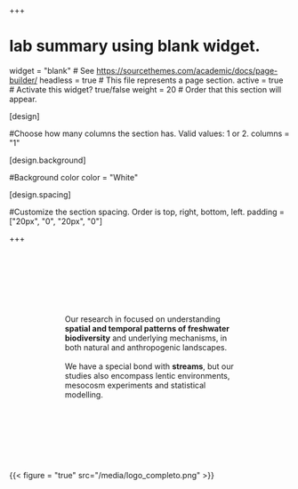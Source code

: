 +++
# lab summary using blank widget.
widget = "blank"  # See https://sourcethemes.com/academic/docs/page-builder/
headless = true  # This file represents a page section.
active = true  # Activate this widget? true/false
weight = 20  # Order that this section will appear.


[design]

#Choose how many columns the section has. Valid values: 1 or 2.
columns = "1"

  
[design.background]

#Background color
color = "White"


[design.spacing]

#Customize the section spacing. Order is top, right, bottom, left.
padding = ["20px", "0", "20px", "0"]



  
+++
<div class="container">
  <div class="row">


<div class="col-12 col-lg-8" style="padding:100px;"> 

Our research in focused on understanding **spatial and temporal patterns of freshwater biodiversity** and underlying mechanisms, in both natural and anthropogenic landscapes. 
<br>
<br>
We have a special bond with **streams**, but our studies also encompass lentic environments, mesocosm experiments and statistical modelling. 
<br>
</div>

{{< figure = "true" src="/media/logo_completo.png" >}}



